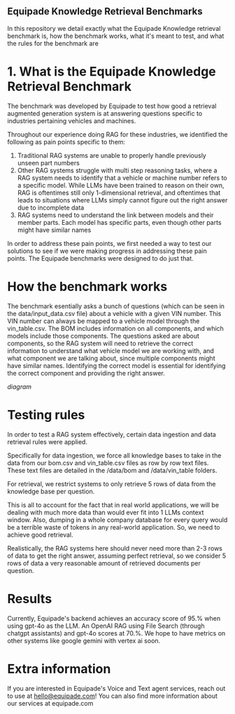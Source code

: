## Equipade Knowledge Retrieval Benchmarks ##

In this repository we detail exactly what the Equipade Knowledge retrieval benchmark is, how the benchmark works, what it's meant to test, and what the rules for the benchmark are

# 1. What is the Equipade Knowledge Retrieval Benchmark

The benchmark was developed by Equipade to test how good a retrieval augmented generation system is at answering questions specific to industries pertaining vehicles and machines.

Throughout our experience doing RAG for these industries, we identified the following as pain points specific to them:
1. Traditional RAG systems are unable to properly handle previously unseen part numbers
2. Other RAG systems struggle with multi step reasoning tasks, where a RAG system needs to identify that a vehicle or machine number refers to a specific model. While LLMs have been trained to reason on their own, RAG is oftentimes still only 1-dimensional retrieval, and oftentimes that leads to situations where LLMs simply cannot figure out the right answer due to incomplete data
3. RAG systems need to understand the link between models and their member parts. Each model has specific parts, even though other parts might have similar names

In order to address these pain points, we first needed a way to test our solutions to see if we were making progress in addressing these pain points. The Equipade benchmarks were designed to do just that.


# How the benchmark works

The benchmark esentially asks a bunch of questions (which can be seen in the data/input_data.csv file) about a vehicle with a given VIN number. This VIN number can always be mapped to a vehicle model through the vin_table.csv. The BOM includes information on all components, and which models include those components. The questions asked are about components, so the RAG system will need to retrieve the correct information to understand what vehicle model we are working with, and what component we are talking about, since multiple components might have similar names. Identifying the correct model is essential for identifying the correct component and providing the right answer.

*diagram*

# Testing rules

In order to test a RAG system effectively, certain data ingestion and data retrieval rules were applied.

Specifically for data ingestion, we force all knowledge bases to take in the data from our bom.csv and vin_table.csv files as row by row text files. These text files are detailed in the /data/bom and /data/vin_table folders.

For retrieval, we restrict systems to only retrieve 5 rows of data from the knowledge base per question.

This is all to account for the fact that in real world applications, we will be dealing with much more data than would ever fit into 1 LLMs context window. Also, dumping in a whole company database for every query would be a terrible waste of tokens in any real-world application. So, we need to achieve good retrieval.

Realistically, the RAG systems here should never need more than 2-3 rows of data to get the right answer, assuming perfect retrieval, so we consider 5 rows of data a very reasonable amount of retrieved documents per question.

# Results

Currently, Equipade's backend achieves an accuracy score of 95.% when using gpt-4o as the LLM. An OpenAI RAG using File Search (through chatgpt assistants) and gpt-4o scores at 70.%. We hope to have metrics on other systems like google gemini with vertex ai soon.

# Extra information

If you are interested in Equipade's Voice and Text agent services, reach out to use at hello@equipade.com! You can also find more information about our services at equipade.com